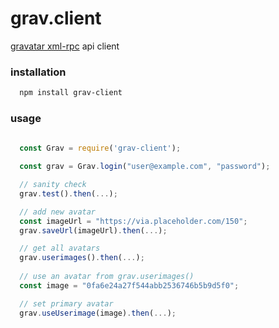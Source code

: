 # grav.client

 [gravatar xml-rpc](https://en.gravatar.com/site/implement/xmlrpc/) api client

### installation

```sh
  npm install grav-client
```

### usage

```javascript
 
  const Grav = require('grav-client');

  const grav = Grav.login("user@example.com", "password");

  // sanity check
  grav.test().then(...);

  // add new avatar
  const imageUrl = "https://via.placeholder.com/150";
  grav.saveUrl(imageUrl).then(...);

  // get all avatars
  grav.userimages().then(...);
  
  // use an avatar from grav.userimages()
  const image = "0fa6e24a27f544abb2536746b5b9d5f0";

  // set primary avatar
  grav.useUserimage(image).then(...);

 ```